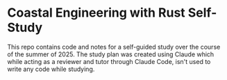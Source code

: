 # Coastal Engineering with Rust Self-Study

This repo contains code and notes for a self-guided study over the course of the summer of 2025. The study plan was created using Claude which while acting as a reviewer and tutor through Claude Code, isn't used to write any code while studying.

